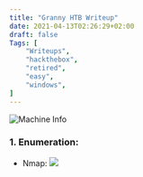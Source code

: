 ```yaml
---
title: "Granny HTB Writeup"
date: 2021-04-13T02:26:29+02:00
draft: false
Tags: [
    "Writeups",
    "hackthebox",
    "retired",
    "easy",
    "windows",
]
---
```

![Machine Info](/images/granny/1.png)

### 1. Enumeration:
* Nmap:
![](/images/granny/2.png)